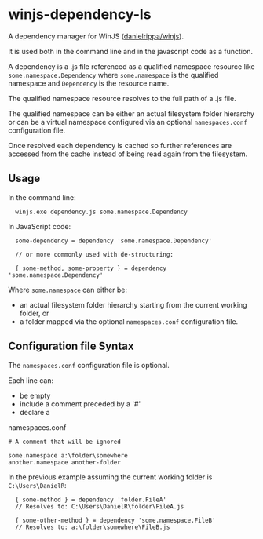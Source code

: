 # winjs-dependency-ls

A dependency manager for WinJS ([danielrippa/winjs](https://github.com/danielrippa/winjs)).

It is used both in the command line and in the javascript code as a function.

A dependency is a .js file referenced as a qualified namespace resource like `some.namespace.Dependency` where `some.namespace` is the qualified namespace and `Dependency` is the resource name.

The qualified namespace resource resolves to the full path of a .js file.

The qualified namespace can be either an actual filesystem folder hierarchy or can be a virtual namespace configured via an optional `namespaces.conf` configuration file.

Once resolved each dependency is cached so further references are accessed from the cache instead of being read again from the filesystem.

## Usage

In the command line:
```
  winjs.exe dependency.js some.namespace.Dependency
```

In JavaScript code:
```
  some-dependency = dependency 'some.namespace.Dependency'
  
  // or more commonly used with de-structuring:
  
  { some-method, some-property } = dependency 'some.namespace.Dependency'
```

Where `some.namespace` can either be:

  * an actual filesystem folder hierarchy starting from the current working folder, or 
  * a folder mapped via the optional `namespaces.conf` configuration file.

## Configuration file Syntax

The `namespaces.conf` configuration file is optional.

Each line can:

  * be empty
  * include a comment preceded by a '#'
  * declare a 

namespaces.conf
```
# A comment that will be ignored 

some.namespace a:\folder\somewhere
another.namespace another-folder
```

In the previous example assuming the current working folder is `C:\Users\DanielR`:

```
  { some-method } = dependency 'folder.FileA'
  // Resolves to: C:\Users\DanielR\folder\FileA.js  
  
  { some-other-method } = dependency 'some.namespace.FileB'
  // Resolves to: a:\folder\somewhere\FileB.js
```
